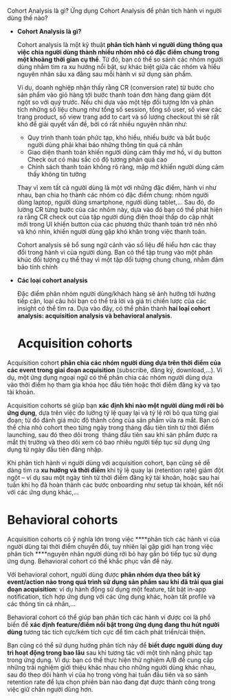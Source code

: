 Cohort Analysis là gì? Ứng dụng Cohort Analysis để phân tích hành vi người dùng thế nào?
- **Cohort Analysis là gì?**
    
    Cohort analysis là một kỹ thuật **phân tích hành vi người dùng thông qua việc chia người dùng thành nhiều nhóm nhỏ có đặc điểm chung trong một khoảng thời gian cụ thể**. Từ đó, bạn có thể so sánh các nhóm người dùng nhằm tìm ra xu hướng nổi bật, sự khác biệt giữa các nhóm và hiểu nguyên nhân sâu xa đằng sau mỗi hành vi sử dụng sản phẩm.
    
    Ví dụ, doanh nghiệp nhận thấy rằng CR (conversion rate) từ bước cho sản phẩm vào giỏ hàng tới bước thanh toán đơn hàng đang giảm đột ngột so với quý trước. Nếu chỉ dựa vào một tệp đối tượng lớn và phân tích những số liệu chung như tổng số session, tổng số user, số view các trang product, số view trang add to cart và số lượng checkout thì sẽ rất khó để giải quyết vấn đề, bởi có rất nhiều nguyên nhân như:
    
    - Quy trình thanh toán phức tạp, khó hiểu, nhiều bước và bắt buộc người dùng phải khai báo những thông tin quá cá nhân
    - Giao diện thanh toán khiến người dùng cảm thấy mơ hồ, ví dụ button Check out có màu sắc có độ tương phản quá cao
    - Chính sách thanh toán không rõ ràng, mập mờ khiến người dùng cảm thấy không tin tưởng
    
    Thay vì xem tất cả người dùng là một với những đặc điểm, hành vi như nhau, bạn chia họ thành các nhóm có đặc điểm chung: nhóm người dùng laptop, người dùng smartphone, người dùng tablet,… Sau đó, đo lường CR từng bước của các nhóm này, dựa vào đó bạn có thể phát hiện ra rằng CR check out của tập người dùng điện thoại thấp do cập nhật mới trong UI khiến button của các phương thức thanh toán trở nên nhỏ và khó nhìn, khiến người dùng gặp khó khăn trong việc thanh toán.
    
    Cohort analysis sẽ bổ sung ngữ cảnh vào số liệu để hiểu hơn các thay đổi trong hành vi của người dùng. Bạn có thể tập trung vào một phân khúc đối tượng cụ thể thay vì một tập đối tượng chung chung, nhằm đảm bảo tính chính 
    
- **Các loại cohort analysis**
    
    Đặc điểm phân nhóm người dùng/khách hàng sẽ ảnh hưởng tới hướng tiếp cận, loại câu hỏi bạn có thể trả lời và giá trị chiến lược của các insight có thể tìm ra. Dựa vào đây, có thể phân thành **hai loại cohort analysis: acquisition analysis và behavioral analysis**.
  # **Acquisition cohorts**

Acquisition cohort **phân chia các nhóm người dùng dựa trên thời điểm của các event trong giai đoạn acquisition** (subscribe, đăng ký, download,…). Ví dụ, một ứng dụng ngoại ngữ có thể phân chia các nhóm người dùng dựa vào thời điểm họ tham gia khóa học đầu tiên hoặc thời điểm đăng ký và tạo tài khoản.

Acquisition cohorts sẽ giúp bạn **xác định khi nào một người dùng mới rời bỏ ứng dụng**, dựa trên việc đo lường tỷ lệ quay lại và tỷ lệ rời bỏ qua từng giai đoạn; từ đó đánh giá mức độ thành công của sản phẩm vừa ra mắt. Bạn có thể chia nhỏ cohort theo từng ngày trong tháng đầu tiên tính từ thời điểm launching, sau đó theo dõi trong  tháng đầu tiên sau khi sản phẩm được ra mắt thị trường và theo dõi xem có bao nhiêu người tiếp tục sử dụng ứng dụng từ ngày đầu tiên đăng nhập.

Khi phân tích hành vi người dùng với acquisition cohort, bạn cũng sẽ dễ dàng tìm ra **xu hướng và thời điểm** khi tỷ lệ quay lại (retention rate) giảm đột ngột – ví dụ sau một ngày tính từ thời điểm đăng ký tài khoản, hoặc sau hai tuần khi họ đã hoàn thành các bước onboarding như setup tài khoản, kết nối với các ứng dụng khác,…

# **Behavioral cohorts**

Acquisition cohorts có ý nghĩa lớn trong việc ****phân tích các hành vi của người dùng tại thời điểm chuyển đổi, tuy nhiên lại gặp giới hạn trong việc phân tích ****nguyên nhân người dùng rời bỏ hay gắn bó tiếp tục sử dụng ứng dụng. Behavioral cohort có thể khắc phục vấn đề này.

Với behavioral cohort, người dùng được **phân nhóm dựa theo bất kỳ event/action nào trong quá trình sử dụng sản phẩm sau khi đã trải qua giai đoạn acquisition**: ví dụ hành động sử dụng một feature, tắt bật in-app notification, tích hợp ứng dụng với các ứng dụng khác, hoàn tất profile và các thông tin cá nhân,…

Behavioral cohort có thể giúp bạn phân tích các hành vi được coi là phổ biến để **xác định feature/điểm nổi bật trong ứng dụng đang thu hút người dùng** tương tác tích cực/kém tích cực để tìm cách phát triển/cải thiện.

Bạn cũng có thể sử dụng hướng phân tích này để **biết được người dùng duy trì hoạt động trong bao lâu** sau khi tương tác với một tính năng phức tạp trong ứng dụng. Ví dụ: bạn có thể thực hiện thử nghiệm A/B để cung cấp những trải nghiệm giới thiệu khác nhau cho những người dùng khác nhau, sau đó theo dõi hành vi của họ trong vòng hai tuần đầu tiên và so sánh retention rate để lựa chọn phiên bản nào đang đạt được thành công trong việc giữ chân người dùng hơn.
